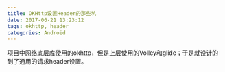 ```yaml
---
title: OKHttp设置Header的那些坑
date: 2017-06-21 13:23:12
tags: okhttp, header
categories: Android
---
```

项目中网络底层库使用的okhttp，但是上层使用的Volley和glide；于是就设计的到了通用的请求header设置。